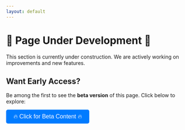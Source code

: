 ```yaml
---
layout: default
---
```


# 🚧 Page Under Development 🚧  

This section is currently under construction. We are actively working on improvements and new features.  

## **Want Early Access?**  

Be among the first to see the **beta version** of this page. Click below to explore:  

<a id="beta-access-btn" href="https://www.youtube.com/watch?v=xvFZjo5PgG0" target="_blank">
    <button style="background-color: #007bff; color: white; padding: 10px 20px; font-size: 16px; border: none; cursor: pointer; border-radius: 5px;">
        🔥 Click for Beta Content 🔥
    </button>
</a>

<p id="delayed-msg" style="display: none; margin-top: 20px; font-weight: bold; color: orange;">
    > How's that for a beta content? Eager beaver, are you?
</p>

<script>
    document.getElementById("beta-access-btn").addEventListener("click", function(event) {
        setTimeout(function() {
            document.getElementById("delayed-msg").style.display = "block";
        }, 5000); // Show message after 5 seconds
    });
</script>
